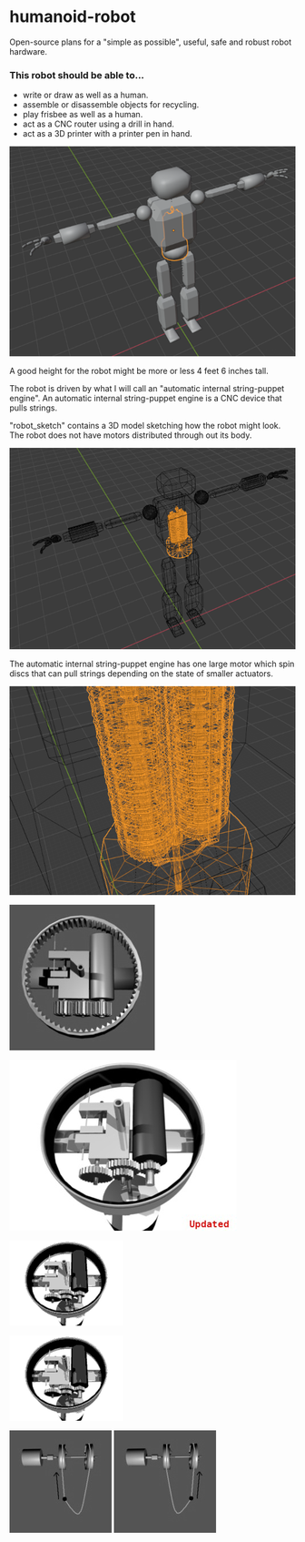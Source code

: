 # humanoid-robot

Open-source plans for a "simple as possible", useful, safe and robust robot hardware.  

### This robot should be able to... 
* write or draw as well as a human.
* assemble or disassemble objects for recycling.
* play frisbee as well as a human.
* act as a CNC router using a drill in hand.
* act as a 3D printer with a printer pen in hand.

![Humanoid Robot](imgs/robot.png)

A good height for the robot might be more or less 4 feet 6 inches tall.

The robot is driven by what I will call an "automatic internal string-puppet engine". An automatic internal string-puppet engine is a CNC device that pulls strings.

"robot_sketch" contains a 3D model sketching how the robot might look. The robot does not have motors distributed through out its body.

![Humanoid Robot](imgs/robot_wire.png)

The automatic internal string-puppet engine has one large motor which spin discs that can pull strings depending on the state of smaller actuators.

![AISPE](imgs/robot_AISPE.png)

![Pin Pulley](imgs/oldPinPulley.jpg)

![Pin Pulley](imgs/pinPulley.jpg)

![Pin Pulley](imgs/pinPulley.gif)

![Pin Pulley](imgs/pinPulley2.gif)

![Motor with Pulleys](imgs/pulleyL.jpg) ![Motor with Pulleys](imgs/pulleyR.jpg)
